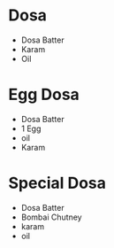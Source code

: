# Dosa

* Dosa Batter
* Karam
* Oil


# Egg Dosa

* Dosa Batter
* 1 Egg
* oil
* Karam

# Special Dosa

* Dosa Batter
* Bombai Chutney
* karam
* oil


